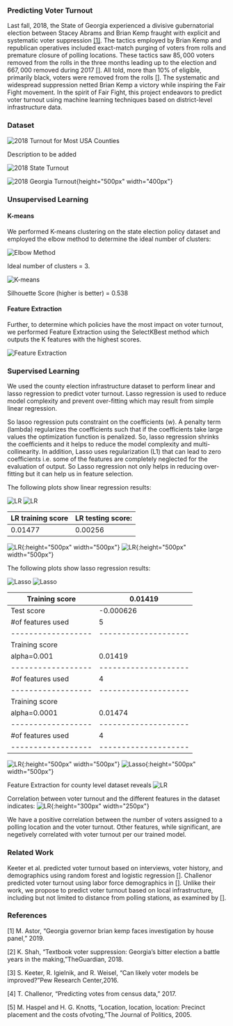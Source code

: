 ### Predicting Voter Turnout

Last fall, 2018, the State of Georgia experienced a divisive gubernatorial election between Stacey Abrams and Brian Kemp fraught with explicit and systematic voter suppression [[1]](https://www.nytimes.com/2019/03/06/us/politics/governor-brian-kemp-voter-suppression.html?partner=IFTTT). The tactics employed by Brian Kemp and republican operatives included exact-match purging of voters from rolls and premature closure of polling locations. These tactics saw $85,000$ voters removed from the rolls in the three months leading up to the election and $667,000$ removed during 2017 [[]](). All told, more than 10% of eligible, primarily black, voters were removed from the rolls [[]](). The systematic and widespread suppression netted Brian Kemp a victory while inspiring the Fair Fight movement. In the spirit of Fair Fight, this project endeavors to predict voter turnout using machine learning techniques based on district-level infrastructure data.

### Dataset
![2018 Turnout for Most USA Counties](plots/Choropleth/counties.png)

Description to be added
  
![2018 State Turnout](plots/Choropleth/usa.png) 

![2018 Georgia Turnout](plots/Choropleth/GA.png){height="500px" width="400px"}



### Unsupervised Learning

#### K-means

We performed K-means clustering on the state election policy dataset and employed the elbow method to determine the ideal number of clusters:

![Elbow Method](plots/Kmeans/output_6_0.png)

Ideal number of clusters = 3.

![K-means](plots/Kmeans/newplot.png)

Silhouette Score (higher is better) = 0.538

#### Feature Extraction

Further, to determine which policies have the most impact on voter turnout, we performed Feature Extraction using the SelectKBest method which outputs the K features with the highest scores.

![Feature Extraction](plots/Kmeans/output_10_0.png)

### Supervised Learning

We used the county election infrastructure dataset to perform linear and lasso regression to predict voter turnout.
Lasso regression is used to reduce model complexity and prevent over-fitting which may result from simple linear regression.

So lasoo regression puts constraint on the coefficients (w). A penalty term (lambda) regularizes the coefficients such that if the coefficients take large values the optimization function is penalized. So, lasso regression shrinks the coefficients and it helps to reduce the model complexity and multi-collinearity. In addition, Lasso uses regularization (L1) that can lead to zero coefficients i.e. some of the features are completely neglected for the evaluation of output. So Lasso regression not only helps in reducing over-fitting but it can help us in feature selection.

The following plots show linear regression results:

![LR](plots/Linear_Lasso_Ridge/output_11_1.png)
![LR](plots/Linear_Lasso_Ridge/output_11_2.png)

|LR training score | LR testing score:  |
|------------------|--------------------|
|      0.01477     |      0.00256       | 


![LR](plots/Linear_Lasso_Ridge/test_actual.png){:height="500px" width="500px"}
![LR](plots/Linear_Lasso_Ridge/test_pred_linear.png){:height="500px" width="500px"}



The following plots show lasso regression results:

![Lasso](plots/Linear_Lasso_Ridge/output_12_1.png)
![Lasso](plots/Linear_Lasso_Ridge/output_16_1.png)

|  Training score  |      0.01419       |
|------------------|--------------------|
|     Test score   |     -0.000626      | 
| #of features used|         5          |
|------------------|--------------------|
| Training score   |                    |
|   alpha=0.001    |       0.01419      |
|------------------|--------------------|
| #of features used|         4          |
|------------------|--------------------|
| Training score   |                    |
|   alpha=0.0001   |       0.01474      |  
|------------------|--------------------|
| #of features used|         4          |
|------------------|--------------------|


![LR](plots/Linear_Lasso_Ridge/test_actual.png){:height="500px" width="500px"}
![Lasso](plots/Linear_Lasso_Ridge/test_pred_lasso.png){:height="500px" width="500px"}

Feature Extraction for county level dataset reveals 
![LR](plots/Linear_Lasso_Ridge/Feature_Extraction.PNG)

Correlation between voter turnout and the different features in the dataset indicates:
![LR](plots/Linear_Lasso_Ridge/Correlation.PNG){:height="300px" width="250px"}

We have a positive correlation between the number of voters assigned to a polling location and the voter turnout. Other features, while significant, are negetively correlated with voter turnout per our trained model.

### Related Work
Keeter et al. predicted voter turnout based on interviews, voter history, and demographics using random forest and logistic regression [[]](). Challenor predicted voter turnout using labor force demographics in [[]](). Unlike their work, we propose to predict voter turnout based on local infrastructure, including but not limited to distance from polling stations, as examined by [[]]().

### References
[1]  M. Astor, “Georgia governor brian kemp faces investigation by house panel,” 2019.

[2]  K. Shah, “Textbook voter suppression:  Georgia’s bitter election a battle years in the making,”TheGuardian, 2018.

[3]  S. Keeter, R. Igielnik, and R. Weisel, “Can likely voter models be improved?”Pew Research Center,2016.

[4]  T. Challenor, “Predicting votes from census data,” 2017.

[5]  M.  Haspel  and  H.  G.  Knotts,  “Location,  location,  location:   Precinct  placement  and  the  costs  ofvoting,”The Journal of Politics, 2005.
